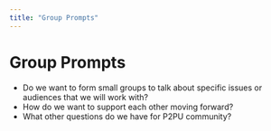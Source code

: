 ```yaml
---
title: "Group Prompts"
---
```

# Group Prompts

- Do we want to form small groups to talk about specific issues or audiences that we will work with?
- How do we want to support each other moving forward?
- What other questions do we have for P2PU community?

